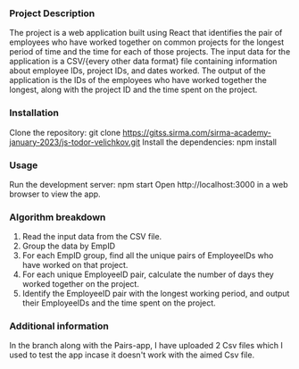 ### Project Description
The project is a web application built using React that identifies the pair of employees who have worked together on common projects for the longest period of time and the time for each of those projects. The input data for the application is a CSV/{every other data format} file containing information about employee IDs, project IDs, and dates worked. The output of the application is the IDs of the employees who have worked together the longest, along with the project ID and the time spent on the project. 

### Installation
Clone the repository: git clone https://gitss.sirma.com/sirma-academy-january-2023/js-todor-velichkov.git
Install the dependencies: npm install
### Usage
Run the development server: npm start
Open http://localhost:3000 in a web browser to view the app.

### Algorithm breakdown 
1. Read the input data from the CSV file. 
2. Group the data by EmpID
3. For each EmpID group, find all the unique pairs of EmployeeIDs who have worked on that project.
4. For each unique EmployeeID pair, calculate the number of days they worked together on the project.
5. Identify the EmployeeID pair with the longest working period, and output their EmployeeIDs and the time spent on the project.

### Additional information
In the branch along with the Pairs-app, I have uploaded 2 Csv files which I used to test the app incase it doesn't work with the aimed Csv file.


